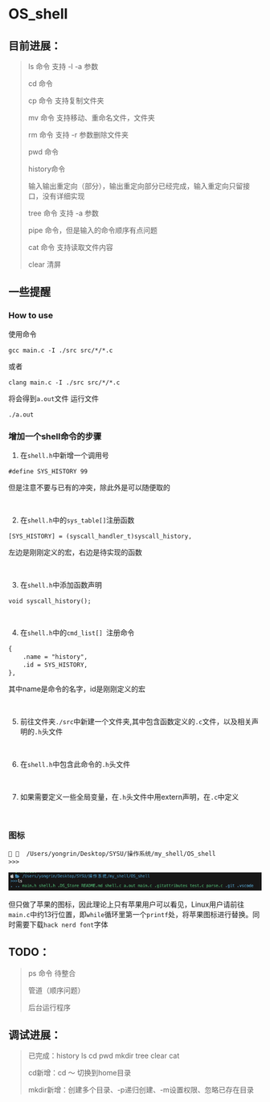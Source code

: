 # OS_shell

## 目前进展：
> ls 命令 支持 -l -a 参数
> 
> cd 命令
> 
> cp 命令 支持复制文件夹
> 
> mv 命令 支持移动、重命名文件，文件夹
>
> rm 命令 支持 -r 参数删除文件夹
>
> pwd 命令 
>
> history命令
>
> 输入输出重定向（部分），输出重定向部分已经完成，输入重定向只留接口，没有详细实现
>
> tree 命令 支持 -a 参数
>
> pipe 命令，但是输入的命令顺序有点问题
>
> cat 命令 支持读取文件内容
>
> clear 清屏

## 一些提醒

### How to use
使用命令
```
gcc main.c -I ./src src/*/*.c
```
或者
```
clang main.c -I ./src src/*/*.c
```
将会得到`a.out`文件
运行文件
```
./a.out
```

### 增加一个shell命令的步骤
1. 在`shell.h`中新增一个调用号
```
#define SYS_HISTORY 99
```
但是注意不要与已有的冲突，除此外是可以随便取的

</br>

2. 在`shell.h`中的`sys_table[]`注册函数
```
[SYS_HISTORY] = (syscall_handler_t)syscall_history,
```
左边是刚刚定义的宏，右边是待实现的函数

</br>

3. 在`shell.h`中添加函数声明
```
void syscall_history();
```

</br>

4. 在`shell.h`中的`cmd_list[] `注册命令
```
{
    .name = "history",
    .id = SYS_HISTORY,
},
```
其中name是命令的名字，id是刚刚定义的宏

</br>

5. 前往文件夹`./src`中新建一个文件夹,其中包含函数定义的`.c`文件，以及相关声明的`.h`头文件

</br>

6. 在`shell.h`中包含此命令的`.h`头文件

</br>

7. 如果需要定义一些全局变量，在`.h`头文件中用extern声明，在`.c`中定义

</br>


### 图标
```
   /Users/yongrin/Desktop/SYSU/操作系统/my_shell/OS_shell
>>>
```
![](imgs/1.png)

但只做了苹果的图标，因此理论上只有苹果用户可以看见，Linux用户请前往`main.c`中约13行位置，即`while`循环里第一个`printf`处，将苹果图标进行替换。同时需要下载`hack nerd font`字体
## TODO：
> ps 命令 待整合
> 
> 管道（顺序问题）
>
> 后台运行程序

## 调试进展： 
> 已完成：history ls cd pwd mkdir tree clear cat
> 
> cd新增：cd ～ 切换到home目录
> 
> mkdir新增：创建多个目录、-p递归创建、-m设置权限、忽略已存在目录



